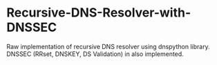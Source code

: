 # Recursive-DNS-Resolver-with-DNSSEC
Raw implementation of recursive DNS resolver using dnspython library. DNSSEC (RRset, DNSKEY, DS Validation) in also implemented.
